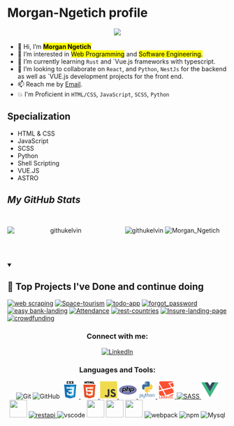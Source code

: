 # **Morgan-Ngetich profile**

<p align="center">
  <img src="https://readme-typing-svg.demolab.com?font=Open+sans&pause=1000&color=1149F7&background=FF8B9400&width=435&lines=Frontend+%26+Backend+Developer;Intermediate+Web+scraper;2%2B+Years+of+experience;Always+Learning+new+Things;Interested+in+Network+hacking">
</p>


- 👋 Hi, I’m <mark>**Morgan Ngetich**</mark>
- 👀 I’m interested in <mark>Web Programming</mark> and <mark>Software Engineering.</mark>
- 🌱 I’m currently learning `Rust` and `Vue.js frameworks with typescript.
- 💞️ I’m looking to collaborate on `React`, and `Python`, `NestJs` for the backend as well as `VUE.js development projects for the front end.
- 📫 Reach me by <!--[Mobile No](0718114923) or text via--> [Email](ngetichmorgan6@gmail.com).
- 💥 I'm Proficient in `HTML/CSS`, `JavaScript`, `SCSS`, `Python`

## Specialization

- HTML & CSS
- JavaScript
- SCSS
- Python
- Shell Scripting
- VUE.JS
- ASTRO

<h2><i>My GitHub Stats</i></h2>

<br />
<p align="center">
  <img
    width="50%"
    src="https://github-readme-streak-stats.herokuapp.com?user=Morgan-Ngetich&theme=blood-dark"
    alt="githukelvin"
  />
<img
    width="40%"
    src="https://github-readme-stats.vercel.app/api/top-langs?username=Morgan-Ngetich&show_icons=true&theme=dark&title_color=ff8000&text_color=ffffff&bg_color=000000&locale=en&layout=compact&hide_border=true"
    alt="Morgan_Ngetich"
  />
<img width="50%"  align="left"
        src="https://github-readme-stats.vercel.app/api/wakatime?username=@creator254&layout=compact&theme=tokyonight" alt="githukelvin"/>
</p>


<br><br>
<details align="left" open>
  <summary><h2>📕 Top Projects I've Done and continue doing</h2></summary>

  <!-- Small repo cards https://github.com/DenverCoder1/github-readme-stats (fork of anuraghazra/GitHub-readme-stats) -->
  <p align="left">
    <a href="https://github.com/Morgan-Ngetich/Airbnb-Booking-Sys"
      ><img
        width="278"
        src="https://denvercoder1-github-readme-stats.vercel.app/api/pin/?username=Morgan-Ngetich&repo=Airbnb-Booking-Sys&theme=react&bg_color=1F222E&title_color=F85D7F&hide_border=true&icon_color=F8D866&show_icons=false&show_description=false
"
        alt="web scraping"
    /></a>
    <a href="https://github.com/Morgan-Ngetich/charity-app-backend"
      ><img
        width="278"
        src="https://denvercoder1-github-readme-stats.vercel.app/api/pin/?username=Morgan-Ngetich&repo=charity-app-backend&theme=react&bg_color=1F222E&title_color=F85D7F&hide_border=true&icon_color=F8D866&show_icons=false&show_description=false
"
        alt="Space-tourism"
    /></a>
    <a href="https://github.com/githukelvin/todo-app"
      ><img
        width="278"
        src="https://denvercoder1-github-readme-stats.vercel.app/api/pin/?username=githukelvin&repo=todo-app&theme=react&bg_color=1F222E&title_color=F85D7F&hide_border=true&icon_color=F8D866&show_icons=false&show_description=false"
        alt="todo-app"
    /></a>
    <a href="https://github.com/githukelvin/forgot_password"
      ><img
        width="278"
        src="https://denvercoder1-github-readme-stats.vercel.app/api/pin/?username=githukelvin&repo=forgot_password&theme=react&bg_color=1F222E&title_color=F85D7F&hide_border=true&icon_color=F8D866&show_icons=false&show_description=false"
        alt="forgot_password"
    /></a>
    <a href="https://github.com/githukelvin/easybank-landing"
      ><img
        width="278"
        src="https://denvercoder1-github-readme-stats.vercel.app/api/pin?username=githukelvin&repo=easybank-landing&theme=react&bg_color=1F222E&title_color=F85D7F&hide_border=true&icon_color=F8D866&show_icons=false&show_description=false"
        alt="easy bank-landing"
    /></a>
    <a href="https://github.com/githukelvin/Attedance-system"
      ><img
        width="278"
        src="https://denvercoder1-github-readme-stats.vercel.app/api/pin?username=githukelvin&repo=Attedance-system&theme=react&bg_color=1F222E&title_color=F85D7F&hide_border=true&icon_color=F8D866&show_icons=false&show_description=false"
        alt="Attendance"
    /></a>
    <a href="https://github.com/githukelvin/rest-countries"
      ><img
        width="278"
        src="https://denvercoder1-github-readme-stats.vercel.app/api/pin?username=githukelvin&repo=rest-countries&theme=react&bg_color=1F222E&title_color=F85D7F&hide_border=true&icon_color=F8D866&show_icons=false&show_description=false"
        alt="rest-countries"
    /></a>
       <a href="https://github.com/githukelvin/Insure-landing-page"
      ><img
        width="278"
        src="https://denvercoder1-github-readme-stats.vercel.app/api/pin?username=githukelvin&repo=Insure-landing-page&theme=react&bg_color=1F222E&title_color=F85D7F&hide_border=true&icon_color=F8D866&show_icons=false&show_description=false"
        alt="Insure-landing-page"
    /></a>
     <a href="https://github.com/githukelvin/crowdfunding"
      ><img
        width="278"
        src="https://denvercoder1-github-readme-stats.vercel.app/api/pin?username=githukelvin&repo=crowdfunding&theme=react&bg_color=1F222E&title_color=F85D7F&hide_border=true&icon_color=F8D866&show_icons=false&show_description=false"
        alt="crowdfunding"
    /></a>
  </p>
</details>

<h3 align="center">Connect with me:</h3>
<p align="center">
  <a
    href="https://www.linkedin.com/in/kelvingithu/?lipi=urn%3Ali%3Apage%3Ad_flagship3_feed%3B3tnMURuWQwGxsAutgE88oQ%3D%3D"
    target="blank"
    ><img
      height="50"
      src="https://brand.linkedin.com/content/dam/me/brand/en-us/brand-home/logos/In-Blue-Logo.png.original.png"
      alt="LinkedIn"
      title="LinkedIn"
  /></a>
</p>

<h3 align="center">Languages and Tools:</h3>
<p align="center">
  <img
    height="40"
    src="https://user-images.githubusercontent.com/25181517/117364277-fc4eb280-aebd-11eb-8769-a3583c6a2037.png"
    alt="Git"
    title="Git"
  />
  <img
    height="40"
    src="https://user-images.githubusercontent.com/25181517/117364276-fc4eb280-aebd-11eb-92ba-8a6ef74b7313.png"
    alt="GitHub"
    title="GitHub"
  />
  <a href="https://www.w3schools.com/css/" target="_blank" rel="noreferrer">
    <img
      src="https://raw.githubusercontent.com/devicons/devicon/master/icons/css3/css3-original-wordmark.svg"
      alt="css3"
      width="40"
      height="40"
    />
  </a>
  <a href="https://www.w3.org/html/" target="_blank" rel="noreferrer">
    <img
      src="https://raw.githubusercontent.com/devicons/devicon/master/icons/html5/html5-original-wordmark.svg"
      alt="html5"
      width="40"
      height="40"
    />
  </a>
  <a
    href="https://developer.mozilla.org/en-US/docs/Web/JavaScript"
    target="_blank"
    rel="noreferrer"
  >
    <img
      src="https://raw.githubusercontent.com/devicons/devicon/master/icons/javascript/javascript-original.svg"
      alt="javascript"
      width="40"
      height="40"
    />
  </a>
  <a href="https://php.net" target="_blank" rel="noreferrer">
    <img
      src="https://raw.githubusercontent.com/devicons/devicon/master/icons/php/php-original.svg"
      alt="php"
      width="40"
      height="40"
    />
  </a>
  <a href="https://python.org" target="_blank" rel="noreferrer">
    <img
      src="https://raw.githubusercontent.com/devicons/devicon/master/icons/python/python-original-wordmark.svg"
      alt="python"
      width="40"
      height="40"
    />
  </a>
    <a href="https://python.org" target="_blank" rel="noreferrer">
    <img
      src="https://raw.githubusercontent.com/devicons/devicon/master/icons/laravel/laravel-plain-wordmark.svg"
      alt="laravel"
      width="40"
      height="40"
    />
  </a>
      <a href="https://python.org" target="_blank" rel="noreferrer">
    <img
       src="https://cdn.jsdelivr.net/gh/devicons/devicon/icons/sass/sass-original.svg"
      alt="SASS"
      width="40"
      height="40"
    />
  </a>
  <a href="https://vue.org" target="_blank" rel="noreferrer">
    <img
    src="https://raw.githubusercontent.com/devicons/devicon/master/icons/vuejs/vuejs-original.svg"
      alt="vuejs"
      width="40"
      height="40"
    />
  </a>
  <img src="https://cdn.jsdelivr.net/gh/devicons/devicon/icons/vuetify/vuetify-original.svg"   width="40"
      height="40"/>
  <a href="http://google.com" target="_blank" rel="noreferrer">
    <img
      src="https://user-images.githubusercontent.com/25181517/192107858-fe19f043-c502-4009-8c47-476fc89718ad.png"
      alt="restapi"
      width="40"
      height="40"
    />
  </a>
  <img
    src="https://user-images.githubusercontent.com/25181517/192108891-d86b6220-e232-423a-bf5f-90903e6887c3.png"
    width="40"
    height="40"
    alt="vscode"
  />
  <img src="https://cdn.jsdelivr.net/gh/devicons/devicon/icons/markdown/markdown-original.svg"  width="40"
      height="40" />
  <img src="https://cdn.jsdelivr.net/gh/devicons/devicon/icons/pycharm/pycharm-original.svg"  width="40"
      height="40" />
  <img src="https://cdn.jsdelivr.net/gh/devicons/devicon/icons/selenium/selenium-original.svg"  width="40"
      height="40" />
  <img
    src="https://user-images.githubusercontent.com/25181517/187955008-981340e6-b4cc-441b-80cf-7a5e94d29e7e.png"
    height="40"
    width="40"
    alt="webpack"
  />
  <img
    src="https://user-images.githubusercontent.com/25181517/121401671-49102800-c959-11eb-9f6f-74d49a5e1774.png"
    height="40"
    width="40"
    alt="npm"
  />
  <img
    src="https://github.com/get-icon/geticon/raw/master/icons/mysql.svg"
    height="40"
    width="40"
    alt="Mysql"
    title="Mysql"
  />
</p>
